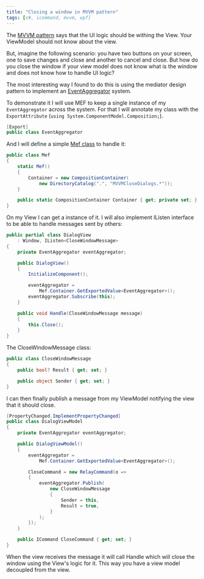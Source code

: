 ```yaml
---
title: "Closing a window in MVVM pattern"
tags: [c#, icommand, mvvm, wpf]
---
```


The <a href="https://brunolm.wordpress.com/2015/03/21/the-mvvm-pattern-in-wpf/" title="The MVVM pattern in WPF" target="_blank">MVVM pattern</a> says that the UI logic should be withing the View. Your ViewModel should not know about the view.

But, imagine the following scenario: you have two buttons on your screen, one to save changes and close and another to cancel and close. But how do you close the window if your view model does not know what is the window and does not know how to handle UI logic?
<!--more-->

The most interesting way I found to do this is using the mediator design pattern to implement an <a href="https://brunolm.wordpress.com/2015/03/01/messaging-eventaggregator/" title="Messaging – EventAggregator" target="_blank">EventAggregator</a> system.

To demonstrate it I will use MEF to keep a single instance of my `EventAggregator` across the system. For that I will annotate my class with the `ExportAttribute` (`using System.ComponentModel.Composition;`).

```csharp
[Export]
public class EventAggregator
```

And I will define a simple <a href="https://brunolm.wordpress.com/2015/03/04/using-mef-to-setup-dependency-injection/" title="Using MEF to setup Dependency Injection" target="_blank">Mef class</a> to handle it:

```csharp
public class Mef
{
    static Mef()
    {
        Container = new CompositionContainer(
            new DirectoryCatalog(".", "MVVMCloseDialogs.*"));
    }

    public static CompositionContainer Container { get; private set; }
}
```

On my View I can get a instance of it. I will also implement IListen interface to be able to handle messages sent by others:

```csharp
public partial class DialogView
    : Window, IListen<CloseWindowMessage>
{
    private EventAggregator eventAggregator;

    public DialogView()
    {
        InitializeComponent();

        eventAggregator =
            Mef.Container.GetExportedValue<EventAggregator>();
        eventAggregator.Subscribe(this);
    }

    public void Handle(CloseWindowMessage message)
    {
        this.Close();
    }
}
```

The CloseWindowMessage class:

```csharp
public class CloseWindowMessage
{
    public bool? Result { get; set; }

    public object Sender { get; set; }
}
```

I can then finally publish a message from my ViewModel notifying the view that it should close.

```csharp
[PropertyChanged.ImplementPropertyChanged]
public class DialogViewModel
{
    private EventAggregator eventAggregator;

    public DialogViewModel()
    {
        eventAggregator =
            Mef.Container.GetExportedValue<EventAggregator>();

        CloseCommand = new RelayCommand(o =>
        {
            eventAggregator.Publish(
                new CloseWindowMessage
                {
                    Sender = this,
                    Result = true,
                }
            );
        });
    }

    public ICommand CloseCommand { get; set; }
}
```

When the view receives the message it will call Handle which will close the window using the View's logic for it. This way you have a view model decoupled from the view.
